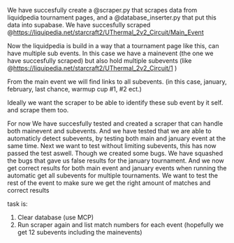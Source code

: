 We have succesfully create a @scraper.py  that scrapes data from liquidpedia tournament pages, and a @database_inserter.py  that put this data into supabase. We have succesfully scraped @https://liquipedia.net/starcraft2/UThermal_2v2_Circuit/Main_Event 

Now the liquidpedia is build in a way that a tournament page like this, can have multiple sub events. In this case we have a mainevent (the one we have succesfully scraped) but also hold multiple subevents (like @https://liquipedia.net/starcraft2/UThermal_2v2_Circuit/1 ) 

From the main event we will find links to all subevents. (in this case, january, february, last chance, warmup cup #1, #2 ect.) 

Ideally we want the scraper to be able to identify these sub event by it self. and scrape them too. 

For now We have succesfully tested and created a scraper that can handle both mainevent and subevents. And we have tested that we are able to automaticly detect subevents, by testing both main and january event at the same time. Next we want to test without limiting subevents, this has now passed the test aswell. Though we created some bugs. We have squashed the bugs that gave us false results for the january tournament. And we now get correct results for both main event and january events when running the automatic get all subevents for multiple tournaments. We want to test the rest of the event to make sure we get the right amount of matches and correct results


task is:
1. Clear database (use MCP) 
2. Run scraper again and list match numbers for each event (hopefully we get 12 subevents including the mainevents)